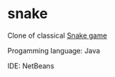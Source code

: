 # snake
Clone of classical <a href="https://en.wikipedia.org/wiki/Snake_(video_game)">Snake game</a>

Progamming language: Java

IDE: NetBeans
